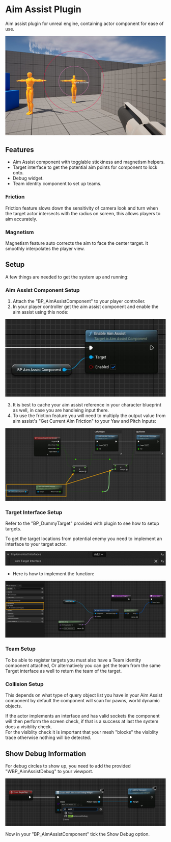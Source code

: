 
# Aim Assist Plugin

Aim assist plugin for unreal engine, containing actor component for ease of use.  

<p align="center">
  <img src="docs/banner.jpg"/>
</p>

## Features

- Aim Assist component with togglable stickiness and magnetism helpers.  
- Target interface to get the potential aim points for component to lock onto.  
- Debug widget.  
- Team identity component to set up teams.  

### Friction

Friction feature slows down the sensitivity of camera look and turn when the target actor intersects with the radius on screen, this allows players to aim accurately.  

### Magnetism

Magnetism feature auto corrects the aim to face the center target. It smoothly interpolates the player view.  

## Setup

A few things are needed to get the system up and running:  

### Aim Assist Component Setup

1. Attach the "BP_AimAssistComponent" to your player controller.  
2. In your player controller get the aim assist component and enable the aim assist using this node:  
<p align="center">
  <img src="docs/EnableAimAssist.jpg"/>
</p>

3. It is best to cache your aim assist reference in your character blueprint as well, in case you are handleing input there.  
4. To use the friction feature you will need to multiply the output value from aim assist's "Get Current Aim Friction" to your Yaw and Pitch Inputs:  
<p align="center">
  <img src="docs/UseFriction.jpg"/>
</p>

### Target Interface Setup

Refer to the "BP_DummyTarget" provided with plugin to see how to setup targets.  

To get the target locations from potential enemy you need to implement an interface to your target actor.  
<p align="center">
  <img src="docs/AddInterface.jpg"/>
</p>

- Here is how to implement the function:  
<p align="center">
  <img src="docs/ImplementInterface.jpg"/>
</p>

### Team Setup

To be able to register targets you must also have a Team identity component attached, Or alternatively you can get the team from the same Target interface as well to return the team of the target.

### Collision Setup

This depends on what type of query object list you have in your Aim Assist component by default the component will scan for pawns, world dynamic objects.  

If the actor implements an interface and has valid sockets the component will then perform the screen check, if that is a success at last the system does a visiblity check.  
For the visiblity check it is important that your mesh "blocks" the visiblity trace otherwise nothing will be detected.  


## Show Debug Information

For debug circles to show up, you need to add the provided "WBP_AimAssistDebug" to your viewport.  
<p align="center">
  <img src="docs/DebugWidgetViewport.jpg"/>
</p>

Now in your "BP_AimAssistComponent" tick the Show Debug option.  
